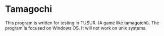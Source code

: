# Tamagochi
This program is written for testing in TUSUR. (A game like tamagotchi).
The program is focused on Windows OS. It will not work on unix systems.
